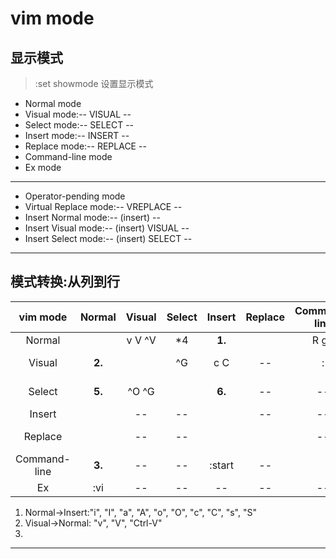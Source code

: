 # vim mode


## 显示模式
> :set showmode 设置显示模式
- Normal mode
- Visual mode:-- VISUAL --
- Select mode:-- SELECT --
- Insert mode:-- INSERT --
- Replace mode:-- REPLACE --
- Command-line mode
- Ex mode
---
- Operator-pending mode
- Virtual Replace mode:-- VREPLACE --
- Insert Normal mode:-- (insert) --
- Insert Visual mode:-- (insert) VISUAL --
- Insert Select mode:-- (insert) SELECT --

---
## 模式转换:从列到行


| vim mode | Normal | Visual | Select | Insert | Replace | Command-line | Ex |
| :-: | :-: | :-: | :-: | :-: | :-: | :-: | :-: |
| Normal | | v V ^V | *4 | **1.** | | R gR | | : / ? ! | Q |
| Visual | **2.** | | ^G | c C | -- | : | -- |
| Select | **5.** | ^O ^G | | **6.** | -- | -- | -- |
| Insert | <Esc> | -- | -- | <Insert> | -- | -- |
| Replace | <Esc> | -- | -- | <Insert> | | -- | -- |
| Command-line | **3.** | -- | -- | :start | -- | | -- |
| Ex | :vi | -- | -- | -- | -- | -- | |


1. Normal->Insert:"i", "I", "a", "A", "o", "O", "c", "C", "s", "S"
2. Visual->Normal:<Esc> "v", "V", "Ctrl-V"
3.


---

